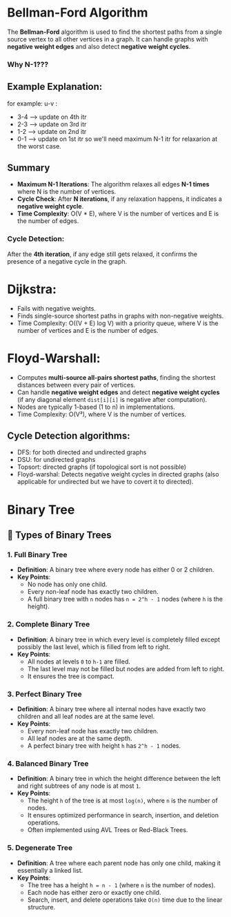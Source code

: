 # Bellman-Ford Algorithm

The **Bellman-Ford** algorithm is used to find the shortest paths from a single source vertex to all other vertices in a graph. It can handle graphs with **negative weight edges** and also detect **negative weight cycles**.

### Why N-1???
## Example Explanation:
for example: 
u-v :
- 3-4 --> update on 4th itr
- 2-3 --> update on 3rd itr
- 1-2 --> update on 2nd itr
- 0-1 --> update on 1st itr
so we'll need maximum N-1 itr for relaxarion at the worst case.

## Summary

- **Maximum N-1 Iterations**: The algorithm relaxes all edges **N-1 times** where N is the number of vertices.
- **Cycle Check**: After **N iterations**, if any relaxation happens, it indicates a **negative weight cycle**.
- **Time Complexity**: O(V * E), where V is the number of vertices and E is the number of edges.

### **Cycle Detection**:
After the **4th iteration**, if any edge still gets relaxed, it confirms the presence of a negative cycle in the graph.

# **Dijkstra**:
- Fails with negative weights.
- Finds single-source shortest paths in graphs with non-negative weights.
- Time Complexity: O((V + E) log V) with a priority queue, where V is the number of vertices and E is the number of edges.

# **Floyd-Warshall**:
- Computes **multi-source all-pairs shortest paths**, finding the shortest distances between every pair of vertices.
- Can handle **negative weight edges** and detect **negative weight cycles** (if any diagonal element `dist[i][i]` is negative after computation).
- Nodes are typically 1-based (1 to n) in implementations.
- Time Complexity: O(V³), where V is the number of vertices.

## Cycle Detection algorithms:
- DFS: for both directed and undirected graphs
- DSU: for undirected graphs
- Topsort:  directed graphs (if topological sort is not possible)
- Floyd-warshal: Detects negative weight cycles in directed graphs (also applicable for undirected but we have to covert it to directed).


# Binary Tree
## 🌳 Types of Binary Trees

### **1. Full Binary Tree**
- **Definition**: A binary tree where every node has either 0 or 2 children.
- **Key Points**:
  - No node has only one child.
  - Every non-leaf node has exactly two children.
  - A full binary tree with `n` nodes has `n = 2^h - 1` nodes (where `h` is the height).

### **2. Complete Binary Tree**
- **Definition**: A binary tree in which every level is completely filled except possibly the last level, which is filled from left to right.
- **Key Points**:
  - All nodes at levels `0` to `h-1` are filled.
  - The last level may not be filled but nodes are added from left to right.
  - It ensures the tree is compact.

### **3. Perfect Binary Tree**
- **Definition**: A binary tree where all internal nodes have exactly two children and all leaf nodes are at the same level.
- **Key Points**:
  - Every non-leaf node has exactly two children.
  - All leaf nodes are at the same depth.
  - A perfect binary tree with height `h` has `2^h - 1` nodes.

### **4. Balanced Binary Tree**
- **Definition**: A binary tree in which the height difference between the left and right subtrees of any node is at most `1`.
- **Key Points**:
  - The height `h` of the tree is at most `log(n)`, where `n` is the number of nodes.
  - It ensures optimized performance in search, insertion, and deletion operations.
  - Often implemented using AVL Trees or Red-Black Trees.

### **5. Degenerate Tree**
- **Definition**: A tree where each parent node has only one child, making it essentially a linked list.
- **Key Points**:
  - The tree has a height `h = n - 1` (where `n` is the number of nodes).
  - Each node has either zero or exactly one child.
  - Search, insert, and delete operations take `O(n)` time due to the linear structure.

